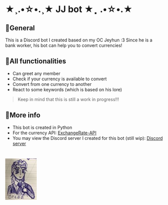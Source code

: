 # ★¸.•☆•.¸★ JJ bot ★⡀.•☆•.★
## 💸General
This is a Discord bot I created based on my OC Jeyhun :3 Since he is a bank worker, his bot can help you to convert currencies!
## 💸All functionalities
- Can greet any member
- Check if your currency is available to convert
- Convert from one currency to another
- React to some keywords (which is based on his lore)
>Keep in mind that this is still a work in progress!!!
## 💸More info
- This bot is created in Python
- For the currency API: [ExchangeRate-API](https://www.exchangerate-api.com/)
- You may view the Discord server I created for this bot (still wip): [Discord server](https://discord.gg/kHtBxbzK)
#
![Jeyhun's 1st appearence](jay1.jpg)

